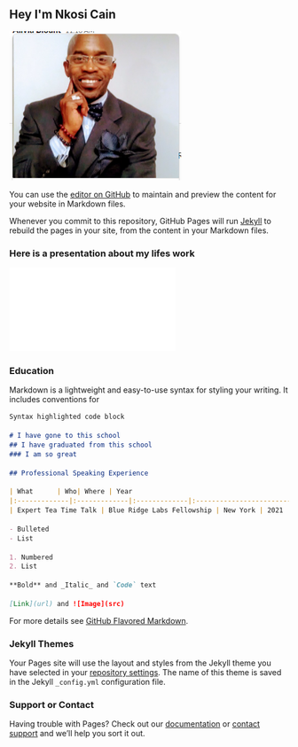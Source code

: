 ## Hey I'm Nkosi Cain

![](https://github.com/nkosicain/nkosicain.github.io/blob/main/images/nkosi.PNG)

You can use the [editor on GitHub](https://github.com/nkosicain/nkosicain.github.io/edit/main/README.md) to maintain and preview the content for your website in Markdown files.

Whenever you commit to this repository, GitHub Pages will run [Jekyll](https://jekyllrb.com/) to rebuild the pages in your site, from the content in your Markdown files.

### Here is a presentation about my lifes work

<embed src="/nkosicain/nkosicain.github.io/blob/main/images/Nkosi%20Cain%20-%20tea%20time%20presentation%20(2).pdf" type="application/pdf">

### Education

Markdown is a lightweight and easy-to-use syntax for styling your writing. It includes conventions for

```markdown
Syntax highlighted code block

# I have gone to this school
## I have graduated from this school
### I am so great

## Professional Speaking Experience

| What      | Who| Where | Year
|:-------------|:-------------|:-------------|:------------------------|
| Expert Tea Time Talk | Blue Ridge Labs Fellowship | New York | 2021

- Bulleted
- List

1. Numbered
2. List

**Bold** and _Italic_ and `Code` text

[Link](url) and ![Image](src)
```

For more details see [GitHub Flavored Markdown](https://guides.github.com/features/mastering-markdown/).

### Jekyll Themes

Your Pages site will use the layout and styles from the Jekyll theme you have selected in your [repository settings](https://github.com/nkosicain/nkosicain.github.io/settings). The name of this theme is saved in the Jekyll `_config.yml` configuration file.

### Support or Contact

Having trouble with Pages? Check out our [documentation](https://docs.github.com/categories/github-pages-basics/) or [contact support](https://support.github.com/contact) and we’ll help you sort it out.
